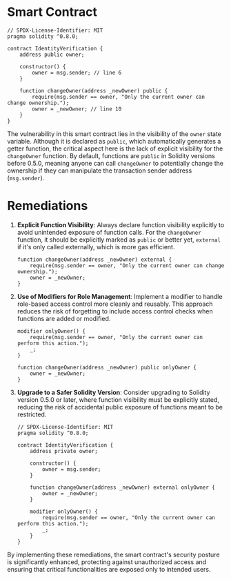 # Smart Contract

```solidity
// SPDX-License-Identifier: MIT
pragma solidity ^0.8.0;

contract IdentityVerification {
    address public owner;

    constructor() {
        owner = msg.sender; // line 6
    }

    function changeOwner(address _newOwner) public {
        require(msg.sender == owner, "Only the current owner can change ownership.");
        owner = _newOwner; // line 10
    }
}
```

The vulnerability in this smart contract lies in the visibility of the `owner` state variable. Although it is declared as `public`, which automatically generates a getter function, the critical aspect here is the lack of explicit visibility for the `changeOwner` function. By default, functions are `public` in Solidity versions before 0.5.0, meaning anyone can call `changeOwner` to potentially change the ownership if they can manipulate the transaction sender address (`msg.sender`).

# Remediations

1. **Explicit Function Visibility**: Always declare function visibility explicitly to avoid unintended exposure of function calls. For the `changeOwner` function, it should be explicitly marked as `public` or better yet, `external` if it's only called externally, which is more gas efficient.

    ```solidity
    function changeOwner(address _newOwner) external {
        require(msg.sender == owner, "Only the current owner can change ownership.");
        owner = _newOwner;
    }
    ```

2. **Use of Modifiers for Role Management**: Implement a modifier to handle role-based access control more cleanly and reusably. This approach reduces the risk of forgetting to include access control checks when functions are added or modified.

    ```solidity
    modifier onlyOwner() {
        require(msg.sender == owner, "Only the current owner can perform this action.");
        _;
    }

    function changeOwner(address _newOwner) public onlyOwner {
        owner = _newOwner;
    }
    ```

3. **Upgrade to a Safer Solidity Version**: Consider upgrading to Solidity version 0.5.0 or later, where function visibility must be explicitly stated, reducing the risk of accidental public exposure of functions meant to be restricted.

    ```solidity
    // SPDX-License-Identifier: MIT
    pragma solidity ^0.8.0;

    contract IdentityVerification {
        address private owner;

        constructor() {
            owner = msg.sender;
        }

        function changeOwner(address _newOwner) external onlyOwner {
            owner = _newOwner;
        }

        modifier onlyOwner() {
            require(msg.sender == owner, "Only the current owner can perform this action.");
            _;
        }
    }
    ```

By implementing these remediations, the smart contract's security posture is significantly enhanced, protecting against unauthorized access and ensuring that critical functionalities are exposed only to intended users.
